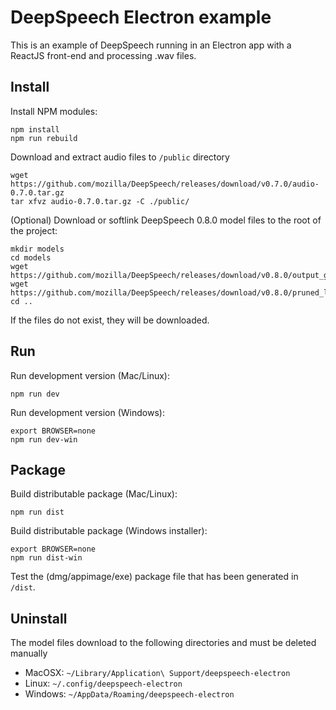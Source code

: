 # DeepSpeech Electron example

This is an example of DeepSpeech running in an Electron app with a ReactJS front-end and processing .wav files.

## Install

Install NPM modules:

```
npm install
npm run rebuild
```

Download and extract audio files to `/public` directory

```
wget https://github.com/mozilla/DeepSpeech/releases/download/v0.7.0/audio-0.7.0.tar.gz
tar xfvz audio-0.7.0.tar.gz -C ./public/
```

(Optional) Download or softlink DeepSpeech 0.8.0 model files to the root of the project:

```
mkdir models
cd models
wget https://github.com/mozilla/DeepSpeech/releases/download/v0.8.0/output_graph.pbmm
wget https://github.com/mozilla/DeepSpeech/releases/download/v0.8.0/pruned_lm.scorer
cd ..
```

If the files do not exist, they will be downloaded.

## Run

Run development version (Mac/Linux):

```
npm run dev
```

Run development version (Windows):

```
export BROWSER=none
npm run dev-win
```

## Package

Build distributable package (Mac/Linux):

```
npm run dist
```

Build distributable package (Windows installer):

```
export BROWSER=none
npm run dist-win
```

Test the (dmg/appimage/exe) package file that has been generated in `/dist`.

## Uninstall

The model files download to the following directories and must be deleted manually

- MacOSX: `~/Library/Application\ Support/deepspeech-electron`
- Linux:  `~/.config/deepspeech-electron`
- Windows: `~/AppData/Roaming/deepspeech-electron`
